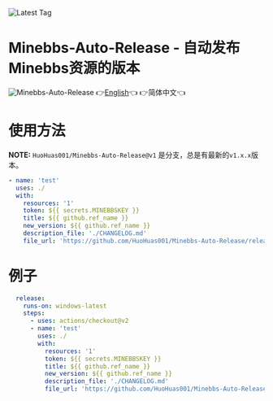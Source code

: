 ![Latest Tag](https://img.shields.io/github/v/tag/HuoHuas001/Minebbs-Auto-Release?label=LATEST%20TAG&style=for-the-badge)
# Minebbs-Auto-Release - 自动发布Minebbs资源的版本
![Minebbs-Auto-Release](https://socialify.git.ci/HuoHuas001/Minebbs-Auto-Release/image?description=1&forks=1&issues=1&language=1&name=1&owner=1&pulls=1&stargazers=1&theme=Light)
👉[English](README.md)👈 👉简体中文👈

# 使用方法

**NOTE:** `HuoHuas001/Minebbs-Auto-Release@v1` 是分支，总是有最新的`v1.x.x`版本。  

```yml
- name: 'test'
  uses: ./
  with: 
    resources: '1'
    token: ${{ secrets.MINEBBSKEY }}
    title: ${{ github.ref_name }}
    new_version: ${{ github.ref_name }}
    description_file: './CHANGELOG.md'
    file_url: 'https://github.com/HuoHuas001/Minebbs-Auto-Release/releases/latest'
```

# 例子

```yml
  release: 
    runs-on: windows-latest
    steps:
      - uses: actions/checkout@v2
      - name: 'test'
        uses: ./
        with: 
          resources: '1'
          token: ${{ secrets.MINEBBSKEY }}
          title: ${{ github.ref_name }}
          new_version: ${{ github.ref_name }}
          description_file: './CHANGELOG.md'
          file_url: 'https://github.com/HuoHuas001/Minebbs-Auto-Release/releases/latest'
```
